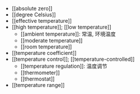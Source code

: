 - [[absolute zero]]
- [[degree Celsius]]
- [[effective temperature]]
- [[high temperature]]; [[low temperature]]
    - [[ambient temperature]]: 常温, 环境温度
    - [[moderate temperature]]
    - [[room temperature]]
- [[temperature coefficient]]
- [[temperature control]]; [[temperature-controlled]]
    - [[temperature regulation]]: 温度调节
    - [[thermometer]]
    - [[thermostat]]
- [[temperature range]]
